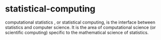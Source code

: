 # statistical-computing

computational statistics , or statistical computing, is the interface between statistics and computer science. It is the area of computational science (or scientific computing) specific to the mathematical science of statistics. 
